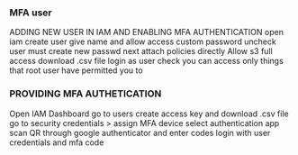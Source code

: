 ### MFA user 
ADDING NEW USER IN IAM AND ENABLING MFA AUTHENTICATION
open iam
create user
give name and allow access
custom password
uncheck user must create new passwd
next
attach policies directly
Allow s3 full access
download .csv file
login as user 
check you can access only things that root user have permitted you to
### PROVIDING MFA AUTHETICATION
Open IAM Dashboard go to users
create access key and download .csv file
go to security credentials > assign MFA device
select authentication app
scan QR through google authenticator and enter codes
login with user credentials and mfa code
